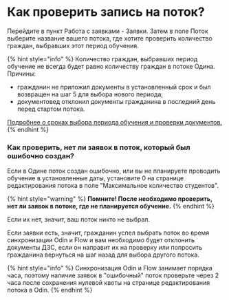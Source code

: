 # Как проверить запись на поток?

Перейдите в пункт Работа с заявками - Заявки. Затем в поле Поток выберите название вашего потока, где хотите проверить количество граждан, выбравших этот период обучения.

{% hint style="info" %}
Количество граждан, выбравших период обучение не всегда будет равно количеству граждан в потоке Одина.  \
Причины:&#x20;

* гражданин не приложил документы в установленный срок и был возвращен на шаг 5 для выбора нового периода;
* документовед отклонил документы гражданина в последний день перед стартом потока.

[Подробнее о сроках выбора периода обучения и проверки документов.](vybor-potoka-i-podtverzhdenie-dokumentov.md)
{% endhint %}

### Как проверить, нет ли заявок в поток, который был ошибочно создан?

Если в Одине поток создан ошибочно, или вы не планируете проводить обучение в установленные даты, установите 0 на странице редактирования потока в поле "Максимальное количество студентов".

{% hint style="warning" %}
**Помните! После необходимо проверить, нет ли  заявок в потоке, где не планируется обучение.** &#x20;
{% endhint %}

Если их нет, значит,  ваш поток никто не выбрал.&#x20;

Если заявки есть, значит, гражданин успел выбрать поток во время синхронизации Odin и Flow  и вам необходимо будет отклонить  документы ДЗС, если он направит их на проверку или попросить гражданина вернуться на шаг назад для выбора другого потока.

{% hint style="info" %}
Синхронизация Odin и Flow занимает порядка часа, поэтому наличие заявок в  "ошибочный" поток проверьте через 2 часа после сохранения нулевой квоты на странице редактирования потока в Odin.
{% endhint %}

